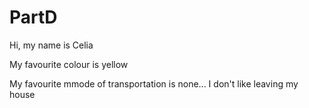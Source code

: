 # PartD

Hi, my name is Celia

My favourite colour is yellow

My favourite mmode of transportation is none... I don't like leaving my house
